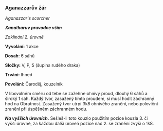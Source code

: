 ### Aganazzarův žár

*Aganazzar's scorcher*

***Xanatharuv pruvodce vším***

 *Zaklínání 2. úrovně* 
 

**Vyvolání:** 1 akce

**Dosah:** 6 sáhů

**Složky:** V, P, S (šupina rudého draka)

**Trvání:** Ihned

**Povolání:** Čaroděj, kouzelník
 
V libovolném směru od tebe se zažehne ohnivý proud, dlouhý 6 sáhů a široký 1 sáh. Každý tvor, zasažený tímto proudem, si musí hodit záchranný hod na Obratnost. Zasažený tvor utrpí 3k8 ohnivého zranění, nebo poloviční zranění při úspěšném záchranném hodu.

***Na vyšších úrovních.*** Sešleš-li toto kouzlo použitím pozice kouzla 3. či vyšší úrovně, za každou další úroveň pozice nad 2. se zranění zvýší o 1k8.
